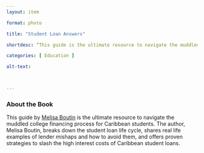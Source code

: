 ```yaml
---
layout: item 

format: photo 

title: "Student Loan Answers"

shortdesc: “This guide is the ultimate resource to navigate the muddled college financing process for Caribbean students."

categories: [ Education ] 

alt-text:  

 

--- 
```




### About the Book

This guide by [Melisa Boutin](https://cfbcworks.github.io/Independence40SKN/people/SKN40_A44.html) is the ultimate resource to navigate the muddled college financing process for Caribbean students. The author, Melisa Boutin, breaks down the student loan life cycle, shares real life examples of lender mishaps and how to avoid them, and offers proven strategies to slash the high interest costs of Caribbean student loans.
